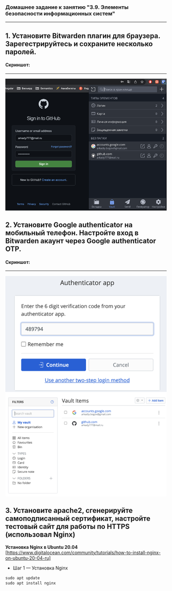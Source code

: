 ### Домашнее задание к занятию "3.9. Элементы безопасности информационных систем"

---



## 1. Установите Bitwarden плагин для браузера. Зарегестрируйтесь и сохраните несколько паролей.

#### Скриншот:
____
![1](https://github.com/surgeon09/VagrantConfigs/blob/master/Screenshots/1.png?raw=true)


## 2. Установите Google authenticator на мобильный телефон. Настройте вход в Bitwarden акаунт через Google authenticator OTP.

#### Скриншот:
____
![2](https://github.com/surgeon09/VagrantConfigs/blob/master/Screenshots/2.png?raw=true)

## 3. Установите apache2, сгенерируйте самоподписанный сертификат, настройте тестовый сайт для работы по HTTPS (использовал Nginx)

**Установка Nginx в Ubuntu 20.04**
[https://www.digitalocean.com/community/tutorials/how-to-install-nginx-on-ubuntu-20-04-ru]

+ Шаг 1 — Установка Nginx
```
sudo apt update
sudo apt install nginx

```